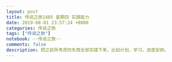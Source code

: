 ```yaml
---
layout: post
title: 传说之旅1405 星期四 实践能力 
date: 2019-08-01 23:57:24 +0800 
categories: 传说之旅 
tags: ["传说之旅"]
notebook: ☞☞传说之旅☜☜
comments: false
description: 把之前所考虑的东西全部实践下来，比如计划，学习，进度安排。
---
```

